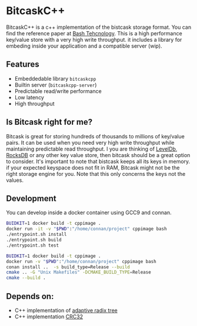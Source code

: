 # BitcaskC++

BitcaskC++ is a c++ implementation of the bistcask storage format. You can find the
reference paper at [Bash Tehcnology](https://riak.com/assets/bitcask-intro.pdf). This is a high performance 
key/value store with a very high write throughput. it includes a library for embeding inside your application 
and a compatible server (wip). 

## Features

* Embeddedable library `bitcaskcpp`
* Builtin server (`bitcaskcpp-server`)
* Predictable read/write performance
* Low latency
* High throughput

## Is Bitcask right for me?

Bitcask is great for storing hundreds of thousands to millions of key/value pairs. It can be used when you need very high write throughput while maintaining predictable read throughput. I you are thinking of [LevelDb](https://github.com/google/leveldb), [RocksDB](http://rocksdb.org/) or any other key value store, then bitcask should 
be a great option to consider. It's important to note that bistcask keeps all its keys in memory. if your 
expected keyspace does not fit in RAM, Bitcask might not be the right storage engine for you. Note that this 
only concerns the keys not the values.


## Development

You can develop inside a docker container using GCC9 and connan. 

```bash
BUIDKIT=1 docker build -t cppimage .
docker run -it -v "$PWD":"/home/connan/project" cppimage bash
./entrypoint.sh install
./entrypoint.sh build
./entrypoint.sh test
```

```bash
BUIDKIT=1 docker build -t cppimage .
docker run -v "$PWD":"/home/connan/project" cppimage bash
conan install ..  -s build_type=Release --build
cmake .. -G "Unix Makefiles" -DCMAKE_BUILD_TYPE=Release
cmake --build .
``` 

## Depends on:

* C++ implementation of [adaptive radix tree](https://github.com/rafaelkallis/adaptive-radix-tree)
* C++ implementation [CRC32](https://github.com/d-bahr/CRCpp)
